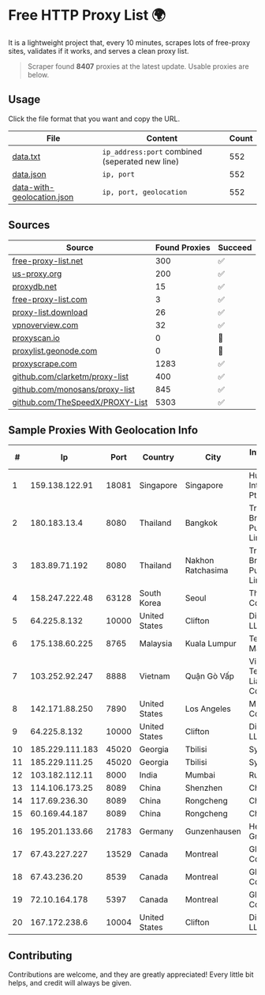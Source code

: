 
# Free HTTP Proxy List 🌍

It is a lightweight project that, every 10 minutes, scrapes lots of free-proxy sites, validates if it works, and serves a clean proxy list.


> Scraper found **8407** proxies at the latest update. Usable proxies are below.

## Usage

Click the file format that you want and copy the URL.


|File|Content|Count|
|----|-------|-----|
|[data.txt](https://raw.githubusercontent.com/themiralay/Proxy-List-World/master/data.txt)|`ip_address:port` combined (seperated new line)|552|
|[data.json](https://raw.githubusercontent.com/themiralay/Proxy-List-World/master/data.json)|`ip, port`|552|
|[data-with-geolocation.json](https://raw.githubusercontent.com/themiralay/Proxy-List-World/master/data-with-geolocation.json)|`ip, port, geolocation`|552|

## Sources

|Source|Found Proxies|Succeed|
|------|-------------|-------|
|[free-proxy-list.net](https://free-proxy-list.net)|300|✅|
|[us-proxy.org](https://www.us-proxy.org)|200|✅|
|[proxydb.net](http://proxydb.net)|15|✅|
|[free-proxy-list.com](https://free-proxy-list.com/?page=&port=&type%5B%5D=http&type%5B%5D=https&up_time=0&search=Search)|3|✅|
|[proxy-list.download](https://www.proxy-list.download/HTTP)|26|✅|
|[vpnoverview.com](https://vpnoverview.com/privacy/anonymous-browsing/free-proxy-servers)|32|✅|
|[proxyscan.io](https://www.proxyscan.io)|0|🚫|
|[proxylist.geonode.com](https://proxylist.geonode.com/api/proxy-list?limit=300&page=1&sort_by=lastChecked&sort_type=desc&protocols=http,https)|0|🚫|
|[proxyscrape.com](https://api.proxyscrape.com/v2/?request=displayproxies&protocol=http&timeout=10000&country=all&ssl=all&anonymity=all)|1283|✅|
|[github.com/clarketm/proxy-list](https://raw.githubusercontent.com/clarketm/proxy-list/master/proxy-list-raw.txt)|400|✅|
|[github.com/monosans/proxy-list](https://raw.githubusercontent.com/monosans/proxy-list/main/proxies/http.txt)|845|✅|
|[github.com/TheSpeedX/PROXY-List](https://raw.githubusercontent.com/TheSpeedX/PROXY-List/master/http.txt)|5303|✅|


## Sample Proxies With Geolocation Info

|#|Ip|Port|Country|City|Internet Service Provider|
|-|--|----|-------|----|-------------------------|
|1|159.138.122.91|18081|Singapore|Singapore|Huawei International Pte. LTD|
|2|180.183.13.4|8080|Thailand|Bangkok|Triple T Broadband Public Company Limited|
|3|183.89.71.192|8080|Thailand|Nakhon Ratchasima|Triple T Broadband Public Company Limited|
|4|158.247.222.48|63128|South Korea|Seoul|The Constant Company, LLC|
|5|64.225.8.132|10000|United States|Clifton|DigitalOcean, LLC|
|6|175.138.60.225|8765|Malaysia|Kuala Lumpur|Telekom Malaysia Berhad|
|7|103.252.92.247|8888|Vietnam|Quận Gò Vấp|Viet Digital Technology Liability Company|
|8|142.171.88.250|7890|United States|Los Angeles|Multacom Corporation|
|9|64.225.8.132|10000|United States|Clifton|DigitalOcean, LLC|
|10|185.229.111.183|45020|Georgia|Tbilisi|Sysnet LLC|
|11|185.229.111.25|45020|Georgia|Tbilisi|Sysnet LLC|
|12|103.182.112.11|8000|India|Mumbai|Ruhi Infotech|
|13|114.106.173.25|8089|China|Shenzhen|Chinanet|
|14|117.69.236.30|8089|China|Rongcheng|Chinanet|
|15|60.169.44.187|8089|China|Rongcheng|Chinanet|
|16|195.201.133.66|21783|Germany|Gunzenhausen|Hetzner Online GmbH|
|17|67.43.227.227|13529|Canada|Montreal|GloboTech Communications|
|18|67.43.236.20|8539|Canada|Montreal|GloboTech Communications|
|19|72.10.164.178|5397|Canada|Montreal|GloboTech Communications|
|20|167.172.238.6|10004|United States|Clifton|DigitalOcean, LLC|



## Contributing

Contributions are welcome, and they are greatly appreciated! Every
little bit helps, and credit will always be given.


